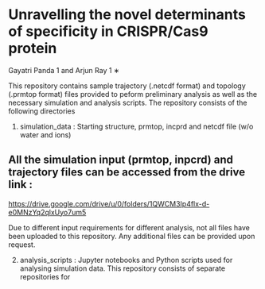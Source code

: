 # Unravelling the novel determinants of specificity in CRISPR/Cas9 protein
Gayatri Panda 1 and Arjun Ray 1 ∗

This repository contains sample trajectory (.netcdf format) and topology (.prmtop format) files provided to peform preliminary analysis as well as the
necessary simulation and analysis scripts. The repository consists of the following directories
1. simulation_data : Starting structure, prmtop, incprd and netcdf file (w/o water and ions)
   
## All the simulation input (prmtop, inpcrd) and trajectory files can be accessed from the drive link : 
https://drive.google.com/drive/u/0/folders/1QWCM3Ip4flx-d-e0MNzYq2qlxUyo7um5

Due to different input requirements for different analysis, not all files have been uploaded to this repository. Any additional files can be provided upon request.

2. analysis_scripts : Jupyter notebooks and Python scripts used for analysing simulation data.
   This repository consists of separate repositories for 
   
